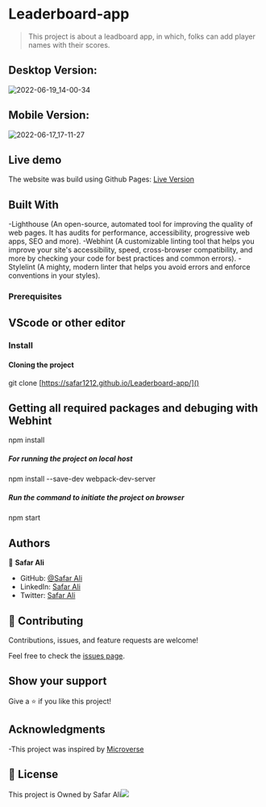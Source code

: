 # Leaderboard-app

> This project is about a leadboard app, in which, folks can add player names with their scores.

## Desktop Version:

![2022-06-19_14-00-34](https://user-images.githubusercontent.com/78845635/174473758-672087bb-bc5c-4e89-8203-da7225acd065.jpg)

## Mobile Version:

![2022-06-17_17-11-27](https://user-images.githubusercontent.com/78845635/174473769-c84278c1-2573-4a10-ab3a-07c235751841.jpg)


## Live demo

The website was build using Github Pages: [Live Version](https://safar1212.github.io/Leaderboard-app/)

## Built With

-Lighthouse (An open-source, automated tool for improving the quality of web pages. It has audits for performance, accessibility, progressive web apps, SEO and more).
-Webhint (A customizable linting tool that helps you improve your site's accessibility, speed, cross-browser compatibility, and more by checking your code for best practices and common errors).
-Stylelint (A mighty, modern linter that helps you avoid errors and enforce conventions in your styles).

### Prerequisites

## VScode or other editor

### Install

#### Cloning the project



git clone [https://safar1212.github.io/Leaderboard-app/]() <Your-Build-Directory>


## Getting all required packages and debuging with Webhint

npm install

##### For running the project on local host

npm install --save-dev webpack-dev-server

##### Run the command to initiate the project on browser

npm start


## Authors

👤 **Safar Ali**

- GitHub: [@Safar Ali](https://github.com/safar1212)
- LinkedIn: [Safar Ali](https://www.linkedin.com/in/safar-ali999/)
- Twitter: [Safar Ali](https://twitter.com/SafarAli999)
 


## 🤝 Contributing

Contributions, issues, and feature requests are welcome!

Feel free to check the [issues page](https://github.com/safar1212/Leaderboard-app/issues).

## Show your support

Give a ⭐️ if you like this project!

## Acknowledgments

-This project was inspired by [Microverse](https://www.microverse.org/)

## 📝 License

This project is Owned by Safar Ali![](https://img.shields.io/badge/Microverse-blueviolet)
